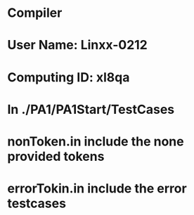 # Compiler
# User Name: Linxx-0212
# Computing ID: xl8qa
# In ./PA1/PA1Start/TestCases
# nonToken.in include the none provided tokens
# errorTokin.in include the error testcases
